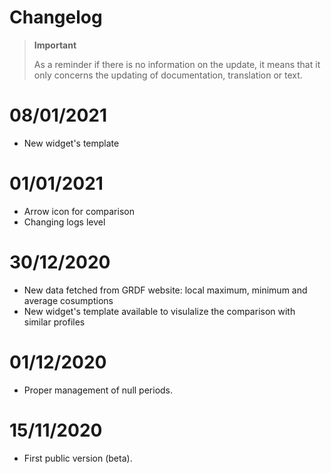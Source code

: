 # Changelog 

>**Important**
>
>As a reminder if there is no information on the update, it means that it only concerns the updating of documentation, translation or text.

# 08/01/2021
- New widget's template

# 01/01/2021
- Arrow icon for comparison
- Changing logs level

# 30/12/2020
- New data fetched from GRDF website: local maximum, minimum and average cosumptions
- New widget's template available to visulalize the comparison with similar profiles

# 01/12/2020
- Proper management of null periods.

# 15/11/2020
- First public version (beta).
